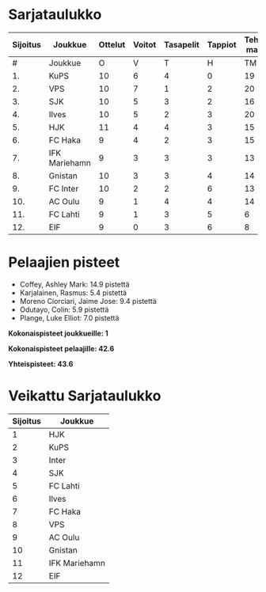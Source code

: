 # Sarjataulukko
| Sijoitus | Joukkue | Ottelut | Voitot | Tasapelit | Tappiot | Tehdyt maalit | Päästetyt maalit | Maaliero | Syötöt |
|----------|---------|---------|--------|-----------|---------|----------------|-------------------|----------|-------|
|# | Joukkue | O | V | T | H | TM | PM | ME | S | L | L% | R | KK | PK | PA | P|
|1. | KuPS | 10 | 6 | 4 | 0 | 19 | 9 | 10 | 10 | 95 | 20,00 | 104 | 16 | 1 | 12 | 22|
|2. | VPS | 10 | 7 | 1 | 2 | 20 | 13 | 7 | 14 | 127 | 15,75 | 124 | 22 | 0 | 19 | 22|
|3. | SJK | 10 | 5 | 3 | 2 | 16 | 11 | 5 | 11 | 109 | 14,68 | 125 | 25 | 0 | 17 | 18|
|4. | Ilves | 10 | 5 | 2 | 3 | 20 | 12 | 8 | 17 | 132 | 15,15 | 118 | 29 | 3 | 15 | 17|
|5. | HJK | 11 | 4 | 4 | 3 | 15 | 12 | 3 | 13 | 145 | 10,34 | 114 | 19 | 1 | 16 | 16|
|6. | FC Haka | 9 | 4 | 2 | 3 | 15 | 16 | -1 | 14 | 81 | 18,52 | 104 | 24 | 1 | 18 | 14|
|7. | IFK Mariehamn | 9 | 3 | 3 | 3 | 13 | 13 | 0 | 5 | 63 | 20,63 | 105 | 29 | 2 | 12 | 12|
|8. | Gnistan | 10 | 3 | 3 | 4 | 14 | 16 | -2 | 8 | 81 | 17,28 | 121 | 37 | 1 | 11 | 12|
|9. | FC Inter | 10 | 2 | 2 | 6 | 13 | 21 | -8 | 10 | 100 | 13,00 | 110 | 26 | 1 | 16 | 8|
|10. | AC Oulu | 9 | 1 | 4 | 4 | 14 | 17 | -3 | 11 | 81 | 17,28 | 128 | 26 | 0 | 11 | 7|
|11. | FC Lahti | 9 | 1 | 3 | 5 | 6 | 16 | -10 | 2 | 71 | 8,45 | 88 | 18 | 1 | 15 | 6|
|12. | EIF | 9 | 0 | 3 | 6 | 8 | 17 | -9 | 5 | 64 | 12,50 | 102 | 33 | 2 | 9 | 3|

# Pelaajien pisteet
* Coffey, Ashley Mark: 14.9 pistettä
* Karjalainen, Rasmus: 5.4 pistettä
* Moreno Ciorciari, Jaime Jose: 9.4 pistettä
* Odutayo, Colin: 5.9 pistettä
* Plange, Luke Elliot: 7.0 pistettä

**Kokonaispisteet joukkueille: 1**

**Kokonaispisteet pelaajille: 42.6**

**Yhteispisteet: 43.6**

# Veikattu Sarjataulukko
| Sijoitus | Joukkue |
|----------|---------|
| 1 | HJK |
| 2 | KuPS |
| 3 | Inter |
| 4 | SJK |
| 5 | FC Lahti |
| 6 | Ilves |
| 7 | FC Haka |
| 8 | VPS |
| 9 | AC Oulu |
| 10 | Gnistan |
| 11 | IFK Mariehamn |
| 12 | EIF |
